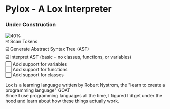 # Pylox - A Lox Interpreter
### Under Construction
![40%](https://progress-bar.xyz/40?title=Progress) <br/>
:ballot_box_with_check: Scan Tokens <br/>
:ballot_box_with_check: Generate Abstract Syntax Tree (AST) <br/>
:ballot_box_with_check: Interpret AST (basic - no classes, functions, or variables) <br/>
:white_large_square: Add support for variables <br/>
:white_large_square: Add support for functions <br/>
:white_large_square: Add support for classes <br/>

Lox is a learning language written by Robert Nystrom, the "learn to create a programming language" GOAT<br/>
Since I use programming languages all the time, I figured I'd get under the hood and learn about how these things actually work.

